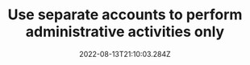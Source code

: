 ---
title: Use separate accounts to perform administrative activities only 
date: "2022-08-13T21:10:03.284Z"
description: ""
position: 1
section: "User access controls"
---